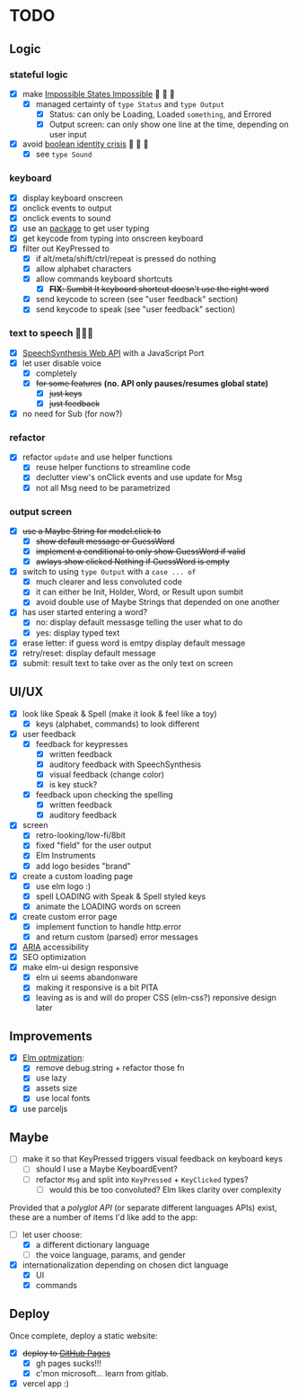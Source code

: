 # TODO

## Logic

### stateful logic

- [x] make [Impossible States Impossible](https://sporto.github.io/elm-patterns/basic/impossible-states.html) 🎉 🎉 🎉
  - [x] managed certainty of ```type Status``` and ```type Output```
    - [x] Status: can only be Loading, Loaded ```something```, and Errored
    - [x] Output screen: can only show one line at the time, depending on user input
- [x] avoid [boolean identity crisis](https://www.youtube.com/watch?v=6TDKHGtAxeg) 🥳 🥳 🥳
  - [x] see ```type Sound```

### keyboard

- [x] display keyboard onscreen
- [x] onclick events to output
- [x] onclick events to sound
- [x] use an [package](https://package.elm-lang.org/packages/Gizra/elm-keyboard-event/latest/) to get user typing
- [x] get keycode from typing into onscreen keyboard
- [x] filter out KeyPressed to
  - [x] if alt/meta/shift/ctrl/repeat is pressed do nothing
  - [x] allow alphabet characters
  - [x] allow commands keyboard shortcuts
    - [x] ~~**FIX**: Sumbit It keyboard shortcut doesn't use the right word~~
  - [x] send keycode to screen (see "user feedback" section)
  - [x] send keycode to speak (see "user feedback" section)

### text to speech 🤖🤖🤖

- [x] [SpeechSynthesis Web API](https://developer.mozilla.org/en-US/docs/Web/API/SpeechSynthesis) with a JavaScript Port
- [x] let user disable voice
  - [x] completely
  - [x] ~~for some features~~ **(no. API only pauses/resumes global state)**
    - [x] ~~just keys~~
    - [x] ~~just feedback~~
- [x] no need for Sub (for now?)

### refactor

- [x] refactor ```update``` and use helper functions
  - [x] reuse helper functions to streamline code
  - [x] declutter view's onClick events and use update for Msg
  - [x] not all Msg need to be parametrized

### output screen

- [x] ~~use a Maybe String for model.click to~~
  - [x] ~~show default message or GuessWord~~
  - [x] ~~implement a conditional to only show GuessWord if valid~~
  - [x] ~~awlays show clicked Nothing if GuessWord is empty~~
- [x] switch to using ```type Output``` with a ```case ... of```
  - [x] much clearer and less convoluted code
  - [x] it can either be Init, Holder, Word, or Result upon sumbit
  - [x] avoid double use of Maybe Strings that depended on one another
- [x] has user started entering a word?
  - [x] no: display default messasge telling the user what to do
  - [x] yes: display typed text
- [x] erase letter: if guess word is emtpy display default message
- [x] retry/reset: display default message
- [x] submit: result text to take over as the only text on screen

## UI/UX

- [x] look like Speak & Spell (make it look & feel like a toy)
  - [x] keys (alphabet, commands) to look different
- [x] user feedback
  - [x] feedback for keypresses
    - [x] written feedback
    - [x] auditory feedback with SpeechSynthesis
    - [x] visual feedback (change color)
    - [x] is key stuck?
  - [x] feedback upon checking the spelling
    - [x] written feedback
    - [x] auditory feedback
- [x] screen
  - [x] retro-looking/low-fi/8bit
  - [x] fixed "field" for the user output
  - [x] Elm Instruments
  - [x] add logo besides "brand"
- [x] create a custom loading page
  - [x] use elm logo :)
  - [x] spell LOADING with Speak & Spell styled keys
  - [x] animate the LOADING words on screen
- [x] create custom error page
  - [x] implement function to handle http.error
  - [x] and return custom (parsed) error messages
- [x] [ARIA](https://developer.mozilla.org/en-US/docs/Web/Accessibility/ARIA) accessibility
- [x] SEO optimization
- [x] make elm-ui design responsive
  - [x] elm ui seems abandonware
  - [x] making it responsive is a bit PITA
  - [x] leaving as is and will do proper CSS (elm-css?) reponsive design later

## Improvements

- [x] [Elm optmization](https://guide.elm-lang.org/optimization/):
  - [x] remove debug.string + refactor those fn
  - [x] use lazy
  - [x] assets size
  - [x] use local fonts
- [x] use parceljs

## Maybe

- [ ] make it so that KeyPressed triggers visual feedback on keyboard keys
  - [ ] should I use a Maybe KeyboardEvent?
  - [ ] refactor ```Msg``` and split into ```KeyPressed``` + ```KeyClicked``` types?
    - [ ] would this be too convoluted? Elm likes clarity over complexity

Provided that a *polyglot API* (or separate different languages APIs) exist, these are a number of items I'd like add to the app:

- [ ] let user choose:
  - [x] a different dictionary language
  - [ ] the voice language, params, and gender
- [x] internationalization depending on chosen dict language
  - [x] UI
  - [x] commands

## Deploy

Once complete, deploy a static website:

- [x] ~~deploy to [GitHub Pages](https://docs.github.com/en/pages)~~
  - [x] gh pages sucks!!!
  - [x] c'mon microsoft... learn from gitlab.
- [x] vercel app :)
